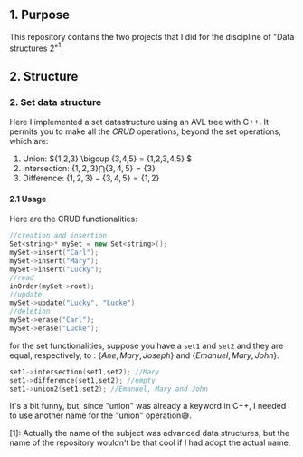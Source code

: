 ## 1. Purpose

This repository contains the two projects that I did for the discipline of "Data structures 2"$^1$.

## 2. Structure

### 2. Set data structure

Here I implemented a set datastructure using an AVL tree with C++. It permits you to make all the _CRUD_ operations, beyond the set operations, which are:

1. Union: $\{1,2,3\} \bigcup \{3,4,5\} = \{1,2,3,4,5\} $
2. Intersection: $\{1,2,3\} \bigcap \{3,4,5\}= \{3\}$ 
3. Difference: $\{1,2,3\} - \{3,4,5\}= \{1,2\}$

#### 2.1 Usage

Here are the CRUD functionalities:

```cpp
//creation and insertion
Set<string>* mySet = new Set<string>();
mySet->insert("Carl");
mySet->insert("Mary");
mySet->insert("Lucky");
//read
inOrder(mySet->root);
//update
mySet->update("Lucky", "Lucke")
//deletion
mySet->erase("Carl");
mySet->erase("Lucke");
```
for the set functionalities, suppose you have a `set1` and `set2` and they are equal, respectively, to : $\{Ane, Mary, Joseph\}$ and $\{Emanuel, Mary, John\}$.

```cpp
set1->intersection(set1,set2); //Mary
set1->difference(set1,set2); //empty
set1->union2(set1,set2); //Emanuel, Mary and John
```

It's a bit funny, but, since "union" was already a keyword in C++, I needed to use another name for the "union" operation😅.


[1]: Actually the name of the subject was advanced data structures, but the name of the repository wouldn't be that cool if I had adopt the actual name.